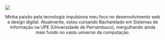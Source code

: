 <img src="https://gabrielbarbosa0.github.io/EPIC-FANTASY-MODPACK/image/imagem-repositorio-github.png"/>
<p align="center" text-align="center">Minha paixão pela tecnologia impulsiona meu foco no desenvolvimento web e design digital. Atualmente, estou cursando Bacharelado em Sistemas de Informação na UPE (Universidade de Pernambuco), mergulhando ainda mais fundo no vasto universo da computação.</p>

<br>
